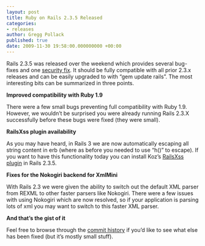 ```yaml
---
layout: post
title: Ruby on Rails 2.3.5 Released
categories:
- releases
author: Gregg Pollack
published: true
date: 2009-11-30 19:58:00.000000000 +00:00
---
```

<p>Rails 2.3.5 was released over the weekend which provides several bug-fixes and one <a href="http://groups.google.com/group/rubyonrails-security/browse_thread/thread/4d4f71f2aef4c0ab">security fix</a>. It should be fully compatible with all prior 2.3.x releases and can be easily upgraded to with &#8220;gem update rails&#8221;.  The most interesting bits can be summarized in three points.</p>
<p><strong>Improved compatibility with Ruby 1.9</strong></p>
<p>There were a few small bugs preventing full compatibility with Ruby 1.9.  However, we wouldn&#8217;t be surprised you were already running Rails 2.3.X successfully before these bugs were fixed (they were small).</p>
<p><strong>RailsXss plugin availability</strong></p>
<p>As you may have heard, in Rails 3 we are now automatically escaping all string content in erb (where as before you needed to use &#8220;h()&#8221; to escape).  If you want to have this functionality today you can install Koz&#8217;s <a href="http://github.com/nzkoz/rails_xss">RailsXss plugin</a> in Rails 2.3.5.</p>
<p><strong>Fixes for the Nokogiri backend for XmlMini</strong></p>
<p>With Rails 2.3 we were given the ability to switch out the default <span class="caps">XML</span> parser from <span class="caps">REXML</span> to other faster parsers like Nokogiri.  There were a few issues with using Nokogiri which are now resolved, so if your application is parsing lots of xml you may want to switch to this faster <span class="caps">XML</span> parser.</p>
<p><strong>And that&#8217;s the gist of it</strong></p>
<p>Feel free to browse through the <a href="http://github.com/rails/rails/commits/v2.3.5/">commit history</a> if you&#8217;d like to see what else has been fixed (but it&#8217;s mostly small stuff).</p>